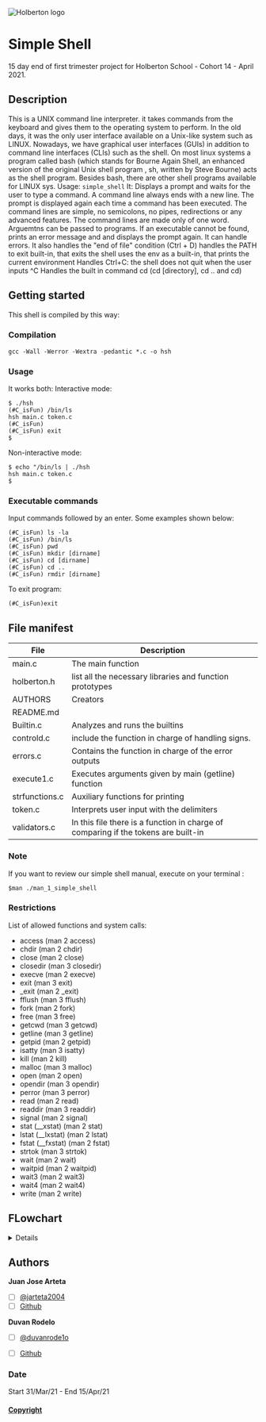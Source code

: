 ![Holberton logo](https://www.holbertonschool.com/holberton-logo.png)

# Simple Shell
15 day end of first trimester project for Holberton School - Cohort 14 - April 2021.
 ## Description
 This is a UNIX command line interpreter. it takes commands from the keyboard and gives them to the operating system to perform. In the old days, it was the only user interface available on a Unix-like system such as LINUX. Nowadays, we have graphical user interfaces (GUIs) in addition to command line interfaces (CLIs) such as the shell.
 On most linux systems a program called bash (which stands for Bourne Again Shell, an enhanced version of the original Unix shell program , sh, written by Steve Bourne) acts as the shell program. Besides bash, there are other shell programs available for LINUX sys.
 Usage: `simple_shell`
 It: Displays a prompt and waits for the user to type a command. A command line always ends with a new line. The prompt is displayed again each time a command has been executed. The command lines are simple, no semicolons, no pipes, redirections or any advanced features. The command lines are made only of one word. Arguemtns can be passed to programs. If an executable cannot be found, prints an error message and and displays the prompt again. It can handle errors. It also handles the  "end of file" condition (Ctrl + D) handles the PATH to exit built-in, that exits the shell uses the env as a built-in, that prints the current environment Handles Ctrl+C: the shell does not quit when the user inputs ^C Handles the built in command cd (cd [directory], cd .. and cd)
## Getting started
This shell is compiled by this way:
### Compilation

    gcc -Wall -Werror -Wextra -pedantic *.c -o hsh
### Usage
It works both:
Interactive mode:

    $ ./hsh
    (#C_isFun) /bin/ls
    hsh main.c token.c
    (#C_isFun)
    (#C_isFun) exit
    $
 Non-interactive mode:


    $ echo "/bin/ls | ./hsh
    hsh main.c token.c
    $
 ### Executable commands
 Input commands followed by an enter. Some examples shown below:


    (#C_isFun) ls -la
    (#C_isFun) /bin/ls
    (#C_isFun) pwd
    (#C_isFun) mkdir [dirname]
    (#C_isFun) cd [dirname]
    (#C_isFun) cd ..
    (#C_isFun) rmdir [dirname]
To exit program:

    (#C_isFun)exit
## File manifest
|**File**| **Description** |
|--|--|
| main.c | The main function|
|holberton.h| list all the necessary libraries and function prototypes|
|AUTHORS | Creators|
|README.md|	|
|Builtin.c|Analyzes and runs the builtins|
|controld.c|include the function in charge of handling signs. |
|errors.c|Contains the function in charge of the error outputs|
|execute1.c|Executes arguments given by main (getline) function|
|strfunctions.c|Auxiliary functions for printing|
|token.c|Interprets user input with the delimiters |
|validators.c|In this file there is a function in charge of comparing if the tokens are built-in|

### Note
If you want to review our simple shell manual, execute on your terminal :

    $man ./man_1_simple_shell

### Restrictions
List of allowed functions and system calls:

  -   access (man 2 access)
-   chdir (man 2 chdir)
-   close (man 2 close)
-   closedir (man 3 closedir)
-   execve (man 2 execve)
-   exit (man 3 exit)
-   _exit (man 2 _exit)
-   fflush (man 3 fflush)
-   fork (man 2 fork)
-   free (man 3 free)
-   getcwd (man 3 getcwd)
-   getline (man 3 getline)
-   getpid (man 2 getpid)
-   isatty (man 3 isatty)
-   kill (man 2 kill)
-   malloc (man 3 malloc)
-   open (man 2 open)
-   opendir (man 3 opendir)
-   perror (man 3 perror)
-   read (man 2 read)
-   readdir (man 3 readdir)
-   signal (man 2 signal)
-   stat (__xstat) (man 2 stat)
-   lstat (__lxstat) (man 2 lstat)
-   fstat (__fxstat) (man 2 fstat)
-   strtok (man 3 strtok)
-   wait (man 2 wait)
-   waitpid (man 2 waitpid)
-   wait3 (man 2 wait3)
-   wait4 (man 2 wait4)
-   write (man 2 write)
## FLowchart
<details>
 <img src="https://github.com/jj131204/simple_shell/blob/master/Features/flow_chart.jpg" />
</details>

## Authors
**Juan Jose Arteta**

 - [ ] [@jarteta2004](https://twitter.com/jarteta2004)
 - [ ] [Github](https://github.com/jj131204)

**Duvan Rodelo**
 - [ ] [@duvanrode1o](https://twitter.com/duvanrode1o)
 - [ ] [Github](https://github.com/Rode1o)



### Date
Start  31/Mar/21 - End 15/Apr/21
####
#### [Copyright](https://github.com/jj131204/simple_shell/blob/master/LICENSE)
